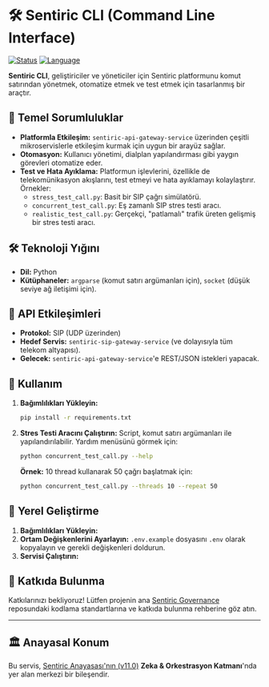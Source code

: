 # 🛠️ Sentiric CLI (Command Line Interface)

[![Status](https://img.shields.io/badge/status-active-success.svg)]()
[![Language](https://img.shields.io/badge/language-Python-blue.svg)]()

**Sentiric CLI**, geliştiriciler ve yöneticiler için Sentiric platformunu komut satırından yönetmek, otomatize etmek ve test etmek için tasarlanmış bir araçtır.

## 🎯 Temel Sorumluluklar

*   **Platformla Etkileşim:** `sentiric-api-gateway-service` üzerinden çeşitli mikroservislerle etkileşim kurmak için uygun bir arayüz sağlar.
*   **Otomasyon:** Kullanıcı yönetimi, dialplan yapılandırması gibi yaygın görevleri otomatize eder.
*   **Test ve Hata Ayıklama:** Platformun işlevlerini, özellikle de telekomünikasyon akışlarını, test etmeyi ve hata ayıklamayı kolaylaştırır. Örnekler:
    *   `stress_test_call.py`: Basit bir SIP çağrı simülatörü.
    *   `concurrent_test_call.py`: Eş zamanlı SIP stres testi aracı.
    *   `realistic_test_call.py`: Gerçekçi, "patlamalı" trafik üreten gelişmiş bir stres testi aracı.

## 🛠️ Teknoloji Yığını

*   **Dil:** Python
*   **Kütüphaneler:** `argparse` (komut satırı argümanları için), `socket` (düşük seviye ağ iletişimi için).

## 🔌 API Etkileşimleri

*   **Protokol:** SIP (UDP üzerinden)
*   **Hedef Servis:** `sentiric-sip-gateway-service` (ve dolayısıyla tüm telekom altyapısı).
*   **Gelecek:** `sentiric-api-gateway-service`'e REST/JSON istekleri yapacak.

## 🚀 Kullanım

1.  **Bağımlılıkları Yükleyin:**
    ```bash
    pip install -r requirements.txt
    ```
2.  **Stres Testi Aracını Çalıştırın:**
    Script, komut satırı argümanları ile yapılandırılabilir. Yardım menüsünü görmek için:
    ```bash
    python concurrent_test_call.py --help
    ```
    **Örnek:** 10 thread kullanarak 50 çağrı başlatmak için:
    ```bash
    python concurrent_test_call.py --threads 10 --repeat 50
    ```

## 🚀 Yerel Geliştirme

1.  **Bağımlılıkları Yükleyin:**
2.  **Ortam Değişkenlerini Ayarlayın:** `.env.example` dosyasını `.env` olarak kopyalayın ve gerekli değişkenleri doldurun.
3.  **Servisi Çalıştırın:**

## 🤝 Katkıda Bulunma

Katkılarınızı bekliyoruz! Lütfen projenin ana [Sentiric Governance](https://github.com/sentiric/sentiric-governance) reposundaki kodlama standartlarına ve katkıda bulunma rehberine göz atın.

---
## 🏛️ Anayasal Konum

Bu servis, [Sentiric Anayasası'nın (v11.0)](https://github.com/sentiric/sentiric-governance/blob/main/docs/blueprint/Architecture-Overview.md) **Zeka & Orkestrasyon Katmanı**'nda yer alan merkezi bir bileşendir.